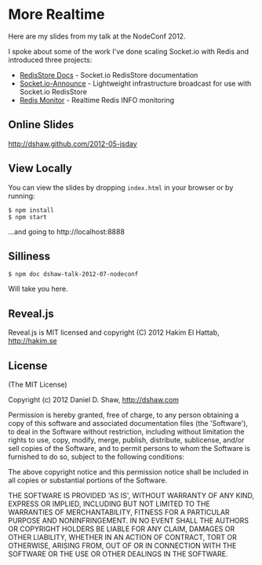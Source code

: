 # More Realtime

Here are my slides from my talk at the NodeConf 2012.

I spoke about some of the work I've done scaling Socket.io with Redis and introduced three projects:

- [RedisStore Docs](https://github.com/dshaw/RedisStore-Docs) - Socket.io RedisStore documentation
- [Socket.io-Announce](https://github.com/dshaw/socket.io-announce) - Lightweight infrastructure broadcast for use with Socket.io RedisStore
- [Redis Monitor](https://github.com/dshaw/redis-monitor) - Realtime Redis INFO monitoring

## Online Slides

http://dshaw.github.com/2012-05-jsday

## View Locally

You can view the slides by dropping `index.html` in your browser or by running:

    $ npm install
    $ npm start

...and going to http://localhost:8888



## Silliness

    $ npm doc dshaw-talk-2012-07-nodeconf

Will take you here.

## Reveal.js

Reveal.js is MIT licensed and copyright (C) 2012 Hakim El Hattab, http://hakim.se

## License

(The MIT License)

Copyright (c) 2012 Daniel D. Shaw, http://dshaw.com

Permission is hereby granted, free of charge, to any person obtaining
a copy of this software and associated documentation files (the
'Software'), to deal in the Software without restriction, including
without limitation the rights to use, copy, modify, merge, publish,
distribute, sublicense, and/or sell copies of the Software, and to
permit persons to whom the Software is furnished to do so, subject to
the following conditions:

The above copyright notice and this permission notice shall be
included in all copies or substantial portions of the Software.

THE SOFTWARE IS PROVIDED 'AS IS', WITHOUT WARRANTY OF ANY KIND,
EXPRESS OR IMPLIED, INCLUDING BUT NOT LIMITED TO THE WARRANTIES OF
MERCHANTABILITY, FITNESS FOR A PARTICULAR PURPOSE AND NONINFRINGEMENT.
IN NO EVENT SHALL THE AUTHORS OR COPYRIGHT HOLDERS BE LIABLE FOR ANY
CLAIM, DAMAGES OR OTHER LIABILITY, WHETHER IN AN ACTION OF CONTRACT,
TORT OR OTHERWISE, ARISING FROM, OUT OF OR IN CONNECTION WITH THE
SOFTWARE OR THE USE OR OTHER DEALINGS IN THE SOFTWARE.